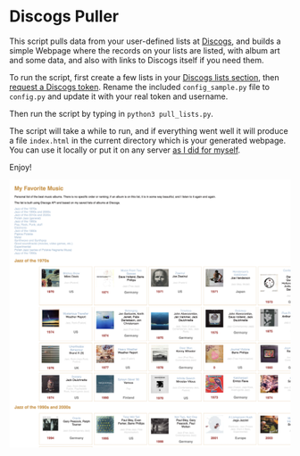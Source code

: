 # Discogs Puller

This script pulls data from your user-defined lists at [Discogs](https://www.discogs.com/), and builds a simple Webpage where the records on your lists are listed, with album art and some data, and also with links to Discogs itself if you need them.

To run the script, first create a few lists in your [Discogs lists section](https://www.discogs.com/user/podstawek/lists), then [request a Discogs token](https://www.discogs.com/developers#page:authentication). Rename the included `config_sample.py` file to `config.py` and update it with your real token and username.

Then run the script by typing in `python3 pull_lists.py`.

The script will take a while to run, and if everything went well it will produce a file `index.html` in the current directory which is your generated webpage. You can use it locally or put it on any server [as I did for myself](http://podstawczynski.com/favoritemusic/).

Enjoy!

![screenshot](https://github.com/podstawek/discogs_puller/blob/main/screenshot.png)
